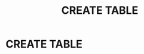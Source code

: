 ﻿---
layout: default
title: CREATE TABLE
nav_order: 12
parent: Запросы SQLplus
grand_parent: Справочная информация
has_children: false
has_toc: false
---

CREATE TABLE
============
